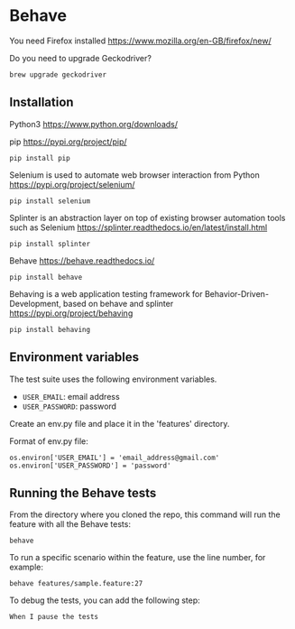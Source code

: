 Behave
==================

You need Firefox installed https://www.mozilla.org/en-GB/firefox/new/

Do you need to upgrade Geckodriver?

    brew upgrade geckodriver

## Installation

Python3 https://www.python.org/downloads/

pip https://pypi.org/project/pip/

    pip install pip

Selenium is used to automate web browser interaction from Python https://pypi.org/project/selenium/

    pip install selenium

Splinter is an abstraction layer on top of existing browser automation tools such as Selenium https://splinter.readthedocs.io/en/latest/install.html

    pip install splinter

Behave https://behave.readthedocs.io/

    pip install behave
    
Behaving is a web application testing framework for Behavior-Driven-Development, based on behave and splinter https://pypi.org/project/behaving

    pip install behaving

## Environment variables

The test suite uses the following environment variables.
* `USER_EMAIL`: email address
* `USER_PASSWORD`: password

Create an env.py file and place it in the 'features' directory.

Format of env.py file:
```
os.environ['USER_EMAIL'] = 'email_address@gmail.com'
os.environ['USER_PASSWORD'] = 'password'
```

## Running the Behave tests

From the directory where you cloned the repo, this command will run the feature with all the Behave tests:

    behave

To run a specific scenario within the feature, use the line number, for example:

    behave features/sample.feature:27 

To debug the tests, you can add the following step:

    When I pause the tests
